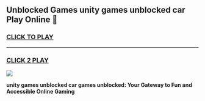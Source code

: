
## Unblocked Games unity games unblocked car Play Online 👋
<h3>
<a href="https://news.freeplayer.one?title=unity_games_unblocked_car&ref=17F">CLICK TO PLAY</a></h3>
<hr>

<h3>
<a href="https://news.freeplayer.one?title=unity_games_unblocked_car&ref=17F">CLICK 2 PLAY</a>
  
</h3>

<a href="https://news.freeplayer.one?title=unity_games_unblocked_car&ref=17F/"><img src="https://clearcache.store/games.png"></a>


**unity games unblocked car games unblocked: Your Gateway to Fun and Accessible Online Gaming**
